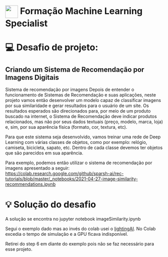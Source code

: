 <h1>
    <a href="https://www.dio.me/">
     <img align="center" width="40px" src="https://hermes.digitalinnovation.one/assets/diome/logo-minimized.png"></a>
    <span>Formação Machine Learning Specialist</span>
</h1>


# :computer: Desafio de projeto: 

## Criando um Sistema de Recomendação por Imagens Digitais
Sistema de recomendação por imagens 
Depois de entender o funcionamento de Sistemas de Recomendação e suas aplicações, neste projeto vamos então desenvolver um modelo capaz de classificar imagens por sua similaridade e gerar resultados para o usuário de um site. Os resultados esperados são direcionados para, por meio de um produto buscado na internet, o Sistema de Recomendação deve indicar produtos relacionados, mas não por seus dados textuais (preço, modelo, marca, loja) e, sim, por sua aparência física (formato, cor, textura, etc).  

Para que este sistema seja desenvolvido, vamos treinar uma rede de Deep Learning com várias classes de objetos, como por exemplo: relógio, camiseta, bicicleta, sapato, etc.  Dentro de cada classe devemos ter objetos que são parecidos em sua aparência.


Para exemplo, podemos então utilizar o sistema de recomendação por imagens apresentado a seguir: https://colab.research.google.com/github/sparsh-ai/rec-tutorials/blob/master/_notebooks/2021-04-27-image-similarity-recommendations.ipynb 

 
# :bulb: Solução do desafio

A solução se encontra no jupyter notebook imageSimilarity.ipynb

Segui o exemplo dado mas ao invés do colab usei o [lightingAI](https://lightning.ai/). No Colab excedia o tempo de simulação e a GPU ficava indisponível.

Retirei do step 6 em diante do exemplo pois não se faz necessário para esse projeto. 